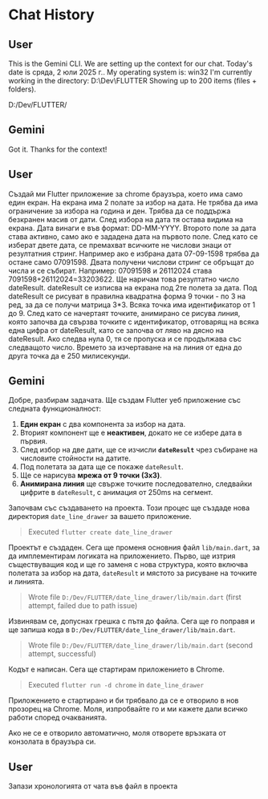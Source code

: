 
# Chat History

## User

This is the Gemini CLI. We are setting up the context for our chat.
  Today's date is сряда, 2 юли 2025 г..
  My operating system is: win32
  I'm currently working in the directory: D:\Dev\FLUTTER
  Showing up to 200 items (files + folders).

D:/Dev/FLUTTER/

## Gemini

Got it. Thanks for the context!

## User

Създай ми Flutter приложение за chrome браузъра, което има само един екран. На екрана има 2 полате за избор на дата. Не трябва да има ограничение за избора на година и ден. Трябва да се поддържа безкранен масив от дати. След избора на дата тя остава видима на екрана. Дата винаги е във формат: DD-MM-YYYY. Второто поле за дата става активно, само ако е зададена дата на първото поле. След като се изберат двете дата, се премахват всичките не числови знаци от резултатния стринг. Например ако е избрана дата 07-09-1598 трябва да остане само 07091598. Двата получени числови стринг се обръщат до числа и се събират. Например: 07091598 и 26112024 става 7091598+26112024=33203622. Ще наричам това резултатно число dateResult. dateResult се изписва на екрана под 2те полета за дата. Под dateResult се рисуват в правилна квадратна форма 9 точки - по 3 на ред, за да се получи матрица 3*3. Всяка точка има идентификатор от 1 до 9. След като се начертаят точките, анимирано се рисува линия, която започва да свързва точките с идентификатор, отговарящ на всяка една цифра от dateResult, като се започва от ляво на дясно на dateResult. Ако следва нула 0, тя се пропуска и се продължава със следващото число. Времето за изчертаване на на линия от една до друга точка да е 250 милисекунди.

## Gemini

Добре, разбирам задачата. Ще създам Flutter уеб приложение със следната функционалност:

1.  **Един екран** с два компонента за избор на дата.
2.  Вторият компонент ще е **неактивен**, докато не се избере дата в първия.
3.  След избор на две дати, ще се изчисли **`dateResult`** чрез събиране на числовите стойности на датите.
4.  Под полетата за дата ще се покаже `dateResult`.
5.  Ще се нарисува **мрежа от 9 точки (3x3)**.
6.  **Анимирана линия** ще свърже точките последователно, следвайки цифрите в `dateResult`, с анимация от 250ms на сегмент.

Започвам със създаването на проекта. Този процес ще създаде нова директория `date_line_drawer` за вашето приложение.

> Executed `flutter create date_line_drawer`

Проектът е създаден. Сега ще променя основния файл `lib/main.dart`, за да имплементирам логиката на приложението. Първо, ще изтрия съществуващия код и ще го заменя с нова структура, която включва полетата за избор на дата, `dateResult` и мястото за рисуване на точките и линията.

> Wrote file `D:/Dev/FLUTTER/date_line_drawer/lib/main.dart` (first attempt, failed due to path issue)

Извинявам се, допуснах грешка с пътя до файла. Сега ще го поправя и ще запиша кода в `D:/Dev/FLUTTER/date_line_drawer/lib/main.dart`.

> Wrote file `D:/Dev/FLUTTER/date_line_drawer/lib/main.dart` (second attempt, successful)

Кодът е написан. Сега ще стартирам приложението в Chrome.

> Executed `flutter run -d chrome` in `date_line_drawer`

Приложението е стартирано и би трябвало да се е отворило в нов прозорец на Chrome. Моля, изпробвайте го и ми кажете дали всичко работи според очакванията.

Ако не се е отворило автоматично, моля отворете връзката от конзолата в браузъра си.

## User

Запази хронологията от чата във файл в проекта

